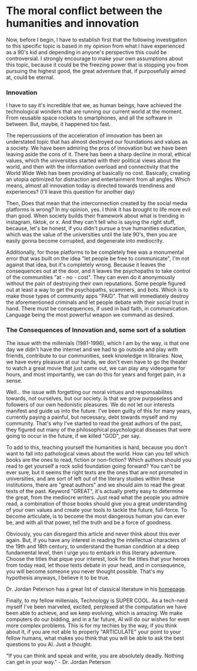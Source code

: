 # The moral conflict between the humanities and innovation

Now, before I begin, I have to establish first that the following investigation to this specific topic is based in my opinion from
what I have experienced as a 90's kid and depending in anyone's perspective this could be controversial. I strongly 
encourage to make your own assumptions about this topic, because it could be the freezing power that is stopping you from pursuing
the highest good, the great adventure that, if purposefully aimed at, could be eternal. 

### Innovation

I have to say it's incredible that we, as human beings, have achieved the technological wonders that are running our current world at
the moment. From reusable space rockets to smartphones, and all the software in between. But, maybe, it happened too fast. 

The repercussions of the acceleration of innovation has been an understated topic that has almost destroyed our foundations and values as a
society. We have been admiring the pros of innovation but we have been leaving aside the cons of it. There has been a sharp decline in moral, 
ethical values, which the universities started with their political views about the world, and then with the information overload and 
connectivity that the World Wide Web has been providing at basically no cost. Basically, creating an utopia optimized for distraction and
entertainment from all angles. Which means, almost all innovation today is directed towards trendiness and experiences? (I'll leave this
question for another day)

Then, Does that mean that the interconnection created by the social media platforms is wrong?
In my opinion, yes. I think it has brought to life more evil than good. When society builds their framework about what is trending in 
instagram, tiktok, or x. And they can't tell who is saying the right stuff, because, let's be honest, if you didn't pursue a true humanities education, 
which was the value of the universities until the late 90's, then you are easily gonna become corrupted, and degenerate into mediocrity.

Additionally, for those platforms to be completely free was a monumental error that was built on the idea "let people be free to communicate",
I'm not against that idea, but it's completely wrong. Because it leaves the consequences out at the door, and it leaves the psychopaths to take
control of the communities "at - no - cost". They can even do it anonymously without the pain of destroying their own reputations.
Some people figured out at least a way to get the psychopaths, scammers, and bots. Which is to make those types of community apps "PAID".
That will immediately destroy the aforementioned criminals and let people debate with their social trust in hand. There must be consequences, 
if used in bad faith, in communication. Language being the most powerful weapon we command as desired.

### The Consequences of Innovation and, some sort of a solution
The issue with the millenials (1981-1996), which I am by the way, is that one day we didn't have the internet and we had to go outside and
play with friends, contribute to our communities, seek knowledge in libraries. Now, we have every pleasure 
at our hands, we don't even have to go the theater to watch a great movie that just came out, we can play any videogame for hours, and 
most importantly, we can do this for years and forget pain, in a sense.

Well... the issue with forgetting our moral virtues and responsabilites towards, not ourselves, but our society. Is that we grow
purposeless and followers of our own hedonistic pleasures. We do not let our interests manifest and guide us into the future. 
I've been guilty of this for many years, currently paying a painful, but necessary, debt towards myself and my community.
That's why I've started to read the great authors of the past, they figured out many of the philosophical psychological diseases that
were going to occur in the future, if we killed "GOD", per say.

To add to this, teaching yourself the humanities is hard, because you don't want to fall into pathological views about the world. How can
you tell which books are the ones to read, fiction or non-fiction? Which authors should you read to get yourself a rock solid foundation going
forward? You can't be ever sure, but it seems the right texts are the ones that are not promoted in universities, and are sort of left out
of the literary studies within these institutions, there are "great authors" and we should aim to read the great texts of the past.
Keyword "GREAT", it's actually pretty easy to determine the great, from the mediocre writers. Just read what the people you admire read,
a combination of those books should give you a great understanding of your own values and create your tools to tackle the future, full-force.
To become articulate, is to become the most dangerous human you can ever be, and with all that power, tell the truth and be a force of goodness.

Obviously, you can disregard this article and never think about this ever again. But, if you have any interest in reading the intellectual
characters of the 19th and 18th century, to understand the human condition at a deep fundamental level, then I urge you to embark in this literary adventure.
Choose the titles that pique your interest, look for the titles that your heroes from today read, let those texts debate in your head, and in consequence,
you will become someone you never thought possible.
That's my hypothesis anyways, I believe it to be true.

Dr. Jordan Peterson has a great list of classical literature in his [homepage](https://www.jordanbpeterson.com/books/).

Finally, to my fellow millenials, Technology is SUPER COOL. As a tech-nerd myself I've been marveled, excited, perplexed at the computation we have been
able to achieve, and we keep evolving, which is amazing. We make computers do our bidding, and in a far future, AI will do our wishes for even more complex
problems. This is for my techies by the way, if you think about it, if you are not able to properly "ARTICULATE" your point to your fellow humans, 
what makes you think that you will be able to ask the best questions to you AI. Just a thought.

"If you can think and speak and write, you are absolutely deadly. Nothing can get in your way."
      - Dr. Jordan Peterson





















